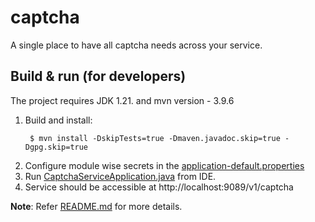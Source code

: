 # captcha
A single place to have all captcha needs across your service. 

## Build & run (for developers)
The project requires JDK 1.21.
and mvn version - 3.9.6
1. Build and install:
    ```
     $ mvn install -DskipTests=true -Dmaven.javadoc.skip=true -Dgpg.skip=true
    ```
2. Configure module wise secrets in the [application-default.properties](captcha-validation-service/src/main/resources/application-default.properties)
3. Run [CaptchaServiceApplication.java](captcha-validation-service/src/main/java/io/mosip/captcha/CaptchaServiceApplication.java) from IDE.
4. Service should be accessible at http://localhost:9089/v1/captcha


**Note**: Refer [README.md](captcha-validation-service/README.md) for more details.
